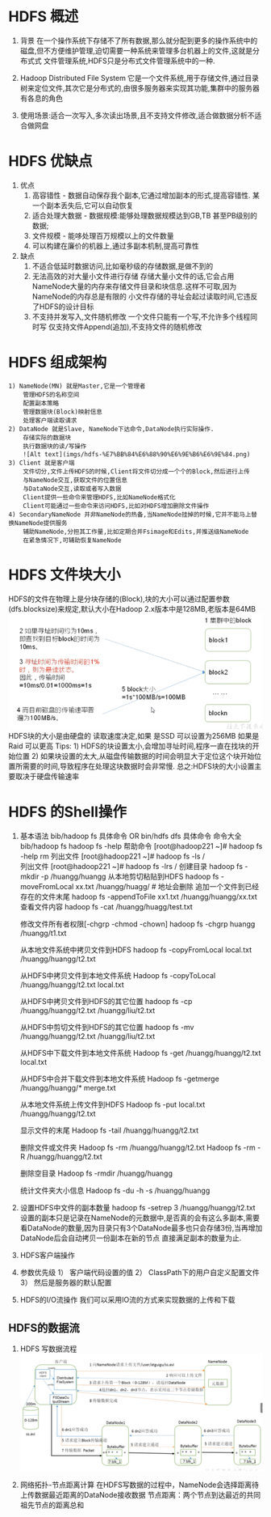 # HDFS 概述
1. 背景 在一个操作系统下存储不了所有数据,那么就分配到更多的操作系统中的磁盘,但不方便维护管理,迫切需要一种系统来管理多台机器上的文件,这就是分布式式
文件管理系统,HDFS只是分布式文件管理系统中的一种.

2. Hadoop Distributed File System 它是一个文件系统,用于存储文件,通过目录树来定位文件,其次它是分布式的,由很多服务器来实现其功能,集群中的服务器有各息的角色

3. 使用场景:适合一次写入,多次读出场景,且不支持文件修改,适合做数据分析不适合做网盘

# HDFS 优缺点
1. 优点 
    1) 高容错性 - 数据自动保存我个副本,它通过增加副本的形式,提高容错性. 某一个副本丢失后,它可以自动恢复
    2) 适合处理大数据 - 数据规模:能够处理数据规模达到GB,TB 甚至PB级别的数据;
    3) 文件规模 - 能哆处理百万规模以上的文件数量
    4) 可以构建在廉价的机器上,通过多副本机制,提高可靠性
2. 缺点
    1) 不适合低延时数据访问,比如毫秒级的存储数据,是做不到的
    2) 无法高效的对大量小文件进行存储
        存储大量小文件的话,它会占用NameNode大量的内存来存储文件目录和块信息.这样不可取,因为NameNode的内存总是有限的
        小文件存储的寻址会起过读取时间,它违反了HDFS的设计目标
    3) 不支持并发写入,文件随机修改
        一个文件只能有一个写,不允许多个线程同时写
        仅支持文件Append(追加),不支持文件的随机修改

# HDFS 组成架构
    1) NameNode(MN) 就是Master,它是一个管理者
        管理HDFS的名称空间
        配置副本策略
        管理数据块(Block)映射信息
        处理客户端读取请求
    2) DataNode 就是Slave, NameNode下达命令,DataNode执行实际操作.
        存储实际的数据块
        执行数据块的读/写操作
        ![Alt text](imgs/hdfs-%E7%BB%84%E6%88%90%E6%9E%B6%E6%9E%84.png)
    3) Client 就是客户端
        文件切分,文件上传HDFS的时候,Client将文件切分成一个个的Block,然后进行上传
        与NameNode交互,获取文件的位置信息
        与DataNode交互,读取或者写入数据
        Client提供一些命令来管理HDFS,比如NameNode格式化
        Client可能通过一些命令来访问HDFS,比如对HDFS增加删除文件操作
    4) SecondaryNameNode 并非NameNode的热备,当NameNode挂掉的时候,它并不能马上替换NameNode提供服务
        辅助NameNode,分担其工作量,比如定期合并Fsimage和Edits,并推送级NameNode
        在紧急情况下,可辅助恢复NameNode
    
# HDFS 文件块大小
HDFS的文件在物理上是分块存储的(Block),块的大小可以通过配置参数(dfs.blocksize)来规定,默认大小在Hadoop 2.x版本中是128MB,老版本是64MB 
![Alt text](imgs/hdfs-%E5%9D%97%E5%A4%A7%E5%B0%8F.png)
HDFS块的大小是由硬盘的 读取速度决定,如果 是SSD 可以设置为256MB 如果是 Raid 可以更高
Tips:
    1) HDFS的块设置太小,会增加寻址时间,程序一直在找块的开始位置
    2) 如果块设置的太大,从磁盘传输数据的时间会明显大于定位这个块开始位置所需要的时间,导致程序在处理这块数据时会非常慢.
总之:HDFS块的大小设置主要取决于硬盘传输速率


# HDFS 的Shell操作
1. 基本语法
    bib/hadoop fs 具体命令 OR bin/hdfs dfs 具体命令
    命令大全 bib/hadoop fs
    hadoop fs -help
    帮助命令 [root@hadoop221 ~]# hadoop fs -help rm
    列出文件 [root@hadoop221 ~]# hadoop fs -ls /    
    列出文件 [root@hadoop221 ~]# hadoop fs -lrs / 
    创建目录 hadoop fs -mkdir -p /huangg/huangg
    从本地剪切粘贴到HDFS hadoop fs -moveFromLocal xx.txt /huangg/huagg/ # 地址会删除
    追加一个文件到已经存在的文件末尾 hadoop fs -appendToFile xx1.txt /huangg/huangg/xx.txt
    查看文件内容
    hadoop fs -cat /huangg/huagg/test.txt

    修改文件所有者权限[-chgrp  -chmod  -chown]
    hadoop fs -chgrp huangg /huangg/t1.txt

    从本地文件系统中拷贝文件到HDFS
    hadoop fs -copyFromLocal local.txt /huangg/huangg/t2.txt

    从HDFS中拷贝文件到本地文件系统
    Hadoop fs -copyToLocal /huangg/huangg/t2.txt local.txt

    从HDFS中拷贝文件到HDFS的其它位置
    hadoop fs -cp /huangg/huangg/t2.txt /huangg/liu/t2.txt

    从HDFS中剪切文件到HDFS的其它位置
    hadoop fs -mv /huangg/huangg/t2.txt /huangg/liu/t2.txt


    从HDFS中下载文件到本地文件系统
    Hadoop fs -get /huangg/huangg/t2.txt local.txt


    从HDFS中合并下载文件到本地文件系统
    Hadoop fs -getmerge /huangg/huangg/* merge.txt


    从本地文件系统上传文件到HDFS
    Hadoop fs -put local.txt /huangg/huangg/t2.txt

    显示文件的末尾
    Hadoop fs -tail /huangg/huangg/t2.txt


    删除文件或文件夹
    Hadoop fs -rm /huangg/huangg/t2.txt
    Hadoop fs -rm -R /huangg/huangg/t2.txt


    删除空目录
    Hadoop fs -rmdir /huangg/huangg

    统计文件夹大小信息
    Hadoop fs -du -h -s /huangg/huangg
2. 设置HDFS中文件的副本数量
    hadoop fs -setrep 3 /huangg/huangg/t2.txt
    设置的副本只是记录在NameNode的元数据中,是否真的会有这么多副本,需要看DataNode的数量,因为目录只有3个DataNode最多也只会存储3份,当再增加DataNode后会自动拷贝一份副本在新的节点 直接满足副本的数量为止.

3. HDFS客户端操作

4. 参数优先级
    1） 客户端代码设置的值
    2） ClassPath下的用户自定义配置文件
    3） 然后是服务器的默认配置


5. HDFS的I/O流操作
    我们可以采用IO流的方式来实现数据的上传和下载

## HDFS的数据流
1. HDFS 写数据流程
![](imgs/hdfs的写入流程.png)

2. 网络拓扑-节点距离计算
    在HDFS写数据的过程中，NameNode会选择距离待上传数据最近距离的DataNode接收数据
    节点距离：两个节点到达最近的共同祖先节点的距离总和





 
